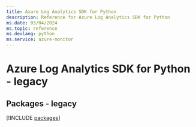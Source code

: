 ```yaml
---
title: Azure Log Analytics SDK for Python
description: Reference for Azure Log Analytics SDK for Python
ms.date: 03/04/2024
ms.topic: reference
ms.devlang: python
ms.service: azure-monitor
---
```

# Azure Log Analytics SDK for Python - legacy
## Packages - legacy
[!INCLUDE [packages](log-analytics-index.md)]
